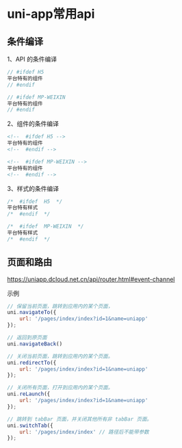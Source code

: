 # uni-app常用api

## 条件编译

1、API 的条件编译

```js
// #ifdef H5
平台特有的组件
// #endif

// #ifdef MP-WEIXIN
平台特有的组件
// #endif
```

2、组件的条件编译

```html
<!--  #ifdef H5 -->
平台特有的组件
<!--  #endif -->

<!--  #ifdef MP-WEIXIN -->
平台特有的组件
<!--  #endif -->
```

3、样式的条件编译

```css
/*  #ifdef  H5  */
平台特有样式
/*  #endif  */

/*  #ifdef  MP-WEIXIN  */
平台特有样式
/*  #endif  */
```

## 页面和路由

https://uniapp.dcloud.net.cn/api/router.html#event-channel

示例

```js
// 保留当前页面，跳转到应用内的某个页面，
uni.navigateTo({
    url: '/pages/index/index?id=1&name=uniapp'
});

// 返回到原页面
uni.navigateBack()

// 关闭当前页面，跳转到应用内的某个页面。
uni.redirectTo({
    url: '/pages/index/index?id=1&name=uniapp'
});

// 关闭所有页面，打开到应用内的某个页面。
uni.reLaunch({
    url: '/pages/index/index?id=1&name=uniapp'
});

// 跳转到 tabBar 页面，并关闭其他所有非 tabBar 页面。
uni.switchTab({
    url: '/pages/index/index' // 路径后不能带参数
});
```